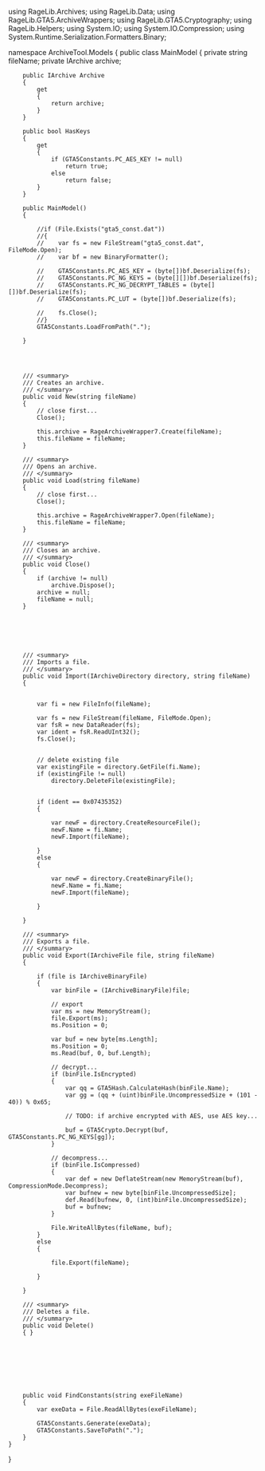 

using RageLib.Archives;
using RageLib.Data;
using RageLib.GTA5.ArchiveWrappers;
using RageLib.GTA5.Cryptography;
using RageLib.Helpers;
using System.IO;
using System.IO.Compression;
using System.Runtime.Serialization.Formatters.Binary;

namespace ArchiveTool.Models
{
    public class MainModel
    {
        private string fileName;
        private IArchive archive;


        public IArchive Archive
        {
            get
            {
                return archive;
            }
        }

        public bool HasKeys
        {
            get
            {
                if (GTA5Constants.PC_AES_KEY != null)
                    return true;
                else
                    return false;
            }
        }

        public MainModel()
        {

            //if (File.Exists("gta5_const.dat"))
            //{
            //    var fs = new FileStream("gta5_const.dat", FileMode.Open);
            //    var bf = new BinaryFormatter();

            //    GTA5Constants.PC_AES_KEY = (byte[])bf.Deserialize(fs);
            //    GTA5Constants.PC_NG_KEYS = (byte[][])bf.Deserialize(fs);
            //    GTA5Constants.PC_NG_DECRYPT_TABLES = (byte[][])bf.Deserialize(fs);
            //    GTA5Constants.PC_LUT = (byte[])bf.Deserialize(fs);

            //    fs.Close();
            //}
            GTA5Constants.LoadFromPath(".");

        }




        /// <summary>
        /// Creates an archive.
        /// </summary>
        public void New(string fileName)
        {
            // close first...
            Close();

            this.archive = RageArchiveWrapper7.Create(fileName);
            this.fileName = fileName;
        }

        /// <summary>
        /// Opens an archive.
        /// </summary>
        public void Load(string fileName)
        {
            // close first...
            Close();

            this.archive = RageArchiveWrapper7.Open(fileName);
            this.fileName = fileName;
        }

        /// <summary>
        /// Closes an archive.
        /// </summary>
        public void Close()
        {
            if (archive != null)
                archive.Dispose();
            archive = null;
            fileName = null;
        }




        

        /// <summary>
        /// Imports a file.
        /// </summary>
        public void Import(IArchiveDirectory directory, string fileName)
        {


            var fi = new FileInfo(fileName);

            var fs = new FileStream(fileName, FileMode.Open);
            var fsR = new DataReader(fs);
            var ident = fsR.ReadUInt32();
            fs.Close();


            // delete existing file
            var existingFile = directory.GetFile(fi.Name);
            if (existingFile != null)
                directory.DeleteFile(existingFile);


            if (ident == 0x07435352)
            {

                var newF = directory.CreateResourceFile();
                newF.Name = fi.Name;
                newF.Import(fileName);

            }
            else
            {

                var newF = directory.CreateBinaryFile();
                newF.Name = fi.Name;
                newF.Import(fileName);

            }

        }

        /// <summary>
        /// Exports a file.
        /// </summary>
        public void Export(IArchiveFile file, string fileName)
        {

            if (file is IArchiveBinaryFile)
            {
                var binFile = (IArchiveBinaryFile)file;

                // export
                var ms = new MemoryStream();
                file.Export(ms);
                ms.Position = 0;
                
                var buf = new byte[ms.Length];
                ms.Position = 0;
                ms.Read(buf, 0, buf.Length);

                // decrypt...
                if (binFile.IsEncrypted)
                {
                    var qq = GTA5Hash.CalculateHash(binFile.Name);
                    var gg = (qq + (uint)binFile.UncompressedSize + (101 - 40)) % 0x65;

                    // TODO: if archive encrypted with AES, use AES key...

                    buf = GTA5Crypto.Decrypt(buf, GTA5Constants.PC_NG_KEYS[gg]);
                }
                
                // decompress...
                if (binFile.IsCompressed)
                {
                    var def = new DeflateStream(new MemoryStream(buf), CompressionMode.Decompress);
                    var bufnew = new byte[binFile.UncompressedSize];
                    def.Read(bufnew, 0, (int)binFile.UncompressedSize);
                    buf = bufnew;
                }
                
                File.WriteAllBytes(fileName, buf);
            }
            else
            {

                file.Export(fileName);

            }

        }

        /// <summary>
        /// Deletes a file.
        /// </summary>
        public void Delete()
        { }








        public void FindConstants(string exeFileName)
        {
            var exeData = File.ReadAllBytes(exeFileName);

            GTA5Constants.Generate(exeData);
            GTA5Constants.SaveToPath(".");
        }
    }
}
